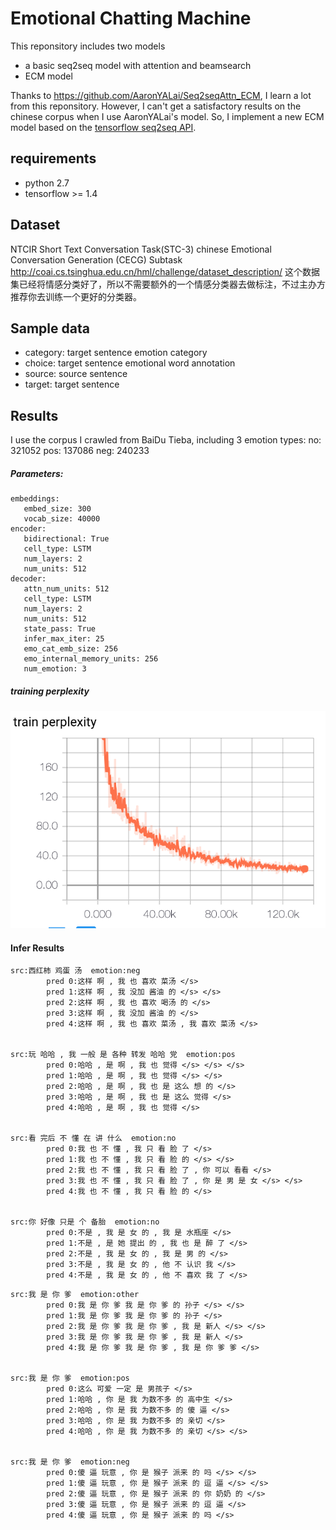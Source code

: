 Emotional Chatting Machine
==========================
This reponsitory includes two models
- a basic seq2seq model with attention and beamsearch
- ECM model

Thanks to https://github.com/AaronYALai/Seq2seqAttn_ECM, I learn a lot from this reponsitory.
However, I can't get a satisfactory results on the chinese corpus when I use AaronYALai's model.
So, I implement a new ECM model based on the [tensorflow seq2seq API](https://tensorflow.google.cn/api_docs/python/tf/contrib/seq2seq).

## requirements
- python 2.7
- tensorflow >= 1.4

## Dataset
NTCIR
Short Text Conversation Task(STC-3)
chinese Emotional Conversation Generation (CECG) Subtask
http://coai.cs.tsinghua.edu.cn/hml/challenge/dataset_description/
这个数据集已经将情感分类好了，所以不需要额外的一个情感分类器去做标注，不过主办方推荐你去训练一个更好的分类器。

## Sample data
- category: target sentence emotion category
- choice: target sentence emotional word annotation
- source: source sentence
- target: target sentence

## Results
I use the corpus I crawled from BaiDu Tieba, including 3 emotion types:
no: 321052
pos: 137086
neg: 240233

##### Parameters:
  ```
  embeddings:
     embed_size: 300
     vocab_size: 40000
  encoder:
     bidirectional: True
     cell_type: LSTM
     num_layers: 2
     num_units: 512
  decoder:
     attn_num_units: 512
     cell_type: LSTM
     num_layers: 2
     num_units: 512
     state_pass: True
     infer_max_iter: 25
     emo_cat_emb_size: 256
     emo_internal_memory_units: 256
     num_emotion: 3
  ```
##### training perplexity
![Image text](./training_perplexity.png)

#### Infer Results

```
src:西红柿 鸡蛋 汤  emotion:neg
        pred 0:这样 啊 , 我 也 喜欢 菜汤 </s>
        pred 1:这样 啊 , 我 没加 酱油 的 </s> </s>
        pred 2:这样 啊 , 我 也 喜欢 喝汤 的 </s>
        pred 3:这样 啊 , 我 没加 酱油 的 </s>
        pred 4:这样 啊 , 我 也 喜欢 菜汤 , 我 喜欢 菜汤 </s>


src:玩 哈哈 , 我 一般 是 各种 转发 哈哈 党  emotion:pos
        pred 0:哈哈 , 是 啊 , 我 也 觉得 </s> </s> </s>
        pred 1:哈哈 , 是 啊 , 我 也 觉得 </s> </s>
        pred 2:哈哈 , 是 啊 , 我 也 是 这么 想 的 </s>
        pred 3:哈哈 , 是 啊 , 我 也 是 这么 觉得 </s>
        pred 4:哈哈 , 是 啊 , 我 也 觉得 </s>


src:看 完后 不 懂 在 讲 什么  emotion:no
        pred 0:我 也 不 懂 , 我 只 看 脸 了 </s>
        pred 1:我 也 不 懂 , 我 只 看 脸 的 </s> </s>
        pred 2:我 也 不 懂 , 我 只 看 脸 了 , 你 可以 看看 </s>
        pred 3:我 也 不 懂 , 我 只 看 脸 了 , 你 是 男 是 女 </s> </s>
        pred 4:我 也 不 懂 , 我 只 看 脸 的 </s>


src:你 好像 只是 个 备胎  emotion:no
        pred 0:不是 , 我 是 女 的 , 我 是 水瓶座 </s>
        pred 1:不是 , 是 她 提出 的 , 我 也 是 醉 了 </s>
        pred 2:不是 , 我 是 女 的 , 我 是 男 的 </s>
        pred 3:不是 , 我 是 女 的 , 他 不 认识 我 </s>
        pred 4:不是 , 我 是 女 的 , 他 不 喜欢 我 了 </s>
```

```
src:我 是 你 爹  emotion:other
        pred 0:我 是 你 爹 我 是 你 爹 的 孙子 </s> </s>
        pred 1:我 是 你 爹 我 是 你 爹 的 孙子 </s>
        pred 2:我 是 你 爹 我 是 你 爹 , 我 是 新人 </s> </s>
        pred 3:我 是 你 爹 我 是 你 爹 , 我 是 新人 </s>
        pred 4:我 是 你 爹 我 是 你 爹 , 我 是 你 爹 爹 </s>


src:我 是 你 爹  emotion:pos
        pred 0:这么 可爱 一定 是 男孩子 </s>
        pred 1:哈哈 , 你 是 我 为数不多 的 高中生 </s>
        pred 2:哈哈 , 你 是 我 为数不多 的 傻 逼 </s>
        pred 3:哈哈 , 你 是 我 为数不多 的 亲切 </s>
        pred 4:哈哈 , 你 是 我 为数不多 的 亲切 </s> </s>


src:我 是 你 爹  emotion:neg
        pred 0:傻 逼 玩意 , 你 是 猴子 派来 的 吗 </s> </s>
        pred 1:傻 逼 玩意 , 你 是 猴子 派来 的 逗 逼 </s> </s>
        pred 2:傻 逼 玩意 , 你 是 猴子 派来 的 你 奶奶 的 </s>
        pred 3:傻 逼 玩意 , 你 是 猴子 派来 的 逗 逼 </s>
        pred 4:傻 逼 玩意 , 你 是 猴子 派来 的 吗 </s>

```
